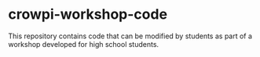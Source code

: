 # crowpi-workshop-code
 This repository contains code that can be modified by students as part of a workshop developed for high school students.
